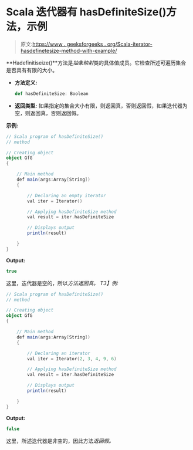 # Scala 迭代器有 hasDefiniteSize()方法，示例

> 原文:[https://www . geeksforgeeks . org/Scala-iterator-hasdefinetesize-method-with-example/](https://www.geeksforgeeks.org/scala-iterator-hasdefinitesize-method-with-example/)

**Hadefinitiseize()**方法是*抽象映射*类的具体值成员。它检查所述可遍历集合是否具有有限的大小。

*   **方法定义:**

    ```scala
    def hasDefiniteSize: Boolean

    ```

*   **返回类型:**
    如果指定的集合大小有限，则返回真，否则返回假，如果迭代器为空，则返回真，否则返回假。

**示例:**

```scala
// Scala program of hasDefiniteSize()
// method

// Creating object
object GfG
{ 

    // Main method
    def main(args:Array[String])
    {

        // Declaring an empty iterator
        val iter = Iterator()

        // Applying hasDefiniteSize method
        val result = iter.hasDefiniteSize

        // Displays output
        println(result)

    }
} 
```

**Output:**

```scala
true

```

这里，迭代器是空的，所以*方法返回真。
T3】例:*

```scala
// Scala program of hasDefiniteSize()
// method

// Creating object
object GfG
{ 

    // Main method
    def main(args:Array[String])
    {

        // Declaring an iterator
        val iter = Iterator(2, 3, 4, 9, 6)

        // Applying hasDefiniteSize method
        val result = iter.hasDefiniteSize

        // Displays output
        println(result)

    }
} 
```

**Output:**

```scala
false

```

这里，所述迭代器是非空的，因此方法*返回假。*